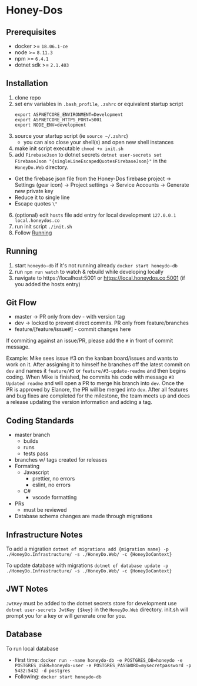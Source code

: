 # Honey-Dos

## Prerequisites

- docker >= `18.06.1-ce`
- node >= `8.11.3`
- npm >= `6.4.1`
- dotnet sdk >= `2.1.403`

## Installation

1. clone repo
2. set env variables in `.bash_profile`, `.zshrc` or equivalent startup script
   ```
   export ASPNETCORE_ENVIRONMENT=Development
   export ASPNETCORE_HTTPS_PORT=5001
   export NODE_ENV=development
   ```
3. source your startup script (ie `source ~/.zshrc`)
   - you can also close your shell(s) and open new shell instances
4. make init script executable `chmod +x init.sh`
5. add `FirebaseJson` to dotnet secrets `dotnet user-secrets set FirebaseJson "{singleLineEscapedQuotesFirebaseJson}"` in the `HoneyDo.Web` directory.
  - Get the firebase json file from the Honey-Dos firebase project -> Settings (gear icon) -> Project settings -> Service Accounts -> Generate new private key
  - Reduce it to single line
  - Escape quotes `\"`
6. (optional) edit `hosts` file add entry for local development `127.0.0.1 local.honeydos.co`
7. run init script `./init.sh`
8. Follow [Running](#Running)

## Running

1. start `honeydo-db` if it's not running already `docker start honeydo-db`
2. run `npm run watch` to watch & rebuild while developing locally
3. navigate to https://localhost:5001 or https://local.honeydos.co:5001 (if you added the hosts entry)

## Git Flow

- master -> PR only from dev - with version tag
- dev -> locked to prevent direct commits. PR only from feature/branches
- feature/[feature/issue#] - commit changes here

If commiting against an issue/PR, please add the `#` in front of commit message.

Example: Mike sees issue #3 on the kanban board/issues and wants to work on it. After assigning it to himself
he branches off the latest commit on `dev` and names it `feature/#3` or `feature/#3-update-readme` and then begins coding.
When Mike is finished, he commits his code with message `#3 Updated readme` and will open a PR to merge his branch into `dev`.
Once the PR is approved by Elanore, the PR will be merged into `dev`. After all features and bug fixes are completed for the milestone, the team meets up and does a release updating the version information and adding a tag.

## Coding Standards

- master branch
  - builds
  - runs
  - tests pass
- branches w/ tags created for releases
- Formating
  - Javascript
    - prettier, no errors
    - eslint, no errors
  - C#
    - vscode formatting
- PRs
  - must be reviewed
- Database schema changes are made through migrations

## Infrastructure Notes

To add a migration `dotnet ef migrations add {migration name} -p ./HoneyDo.Infrastructure/ -s ./HoneyDo.Web/ -c {HoneyDoContext}`

To update database with migrations `dotnet ef database update -p ./HoneyDo.Infrastructure/ -s ./HoneyDo.Web/ -c {HoneyDoContext}`

## JWT Notes

`JwtKey` must be added to the dotnet secrets store for development use `dotnet user-secrets JwtKey {$key}` in the `HoneyDo.Web` directory.
init.sh will prompt you for a key or will generate one for you.

## Database

To run local database

- First time: `docker run --name honeydo-db -e POSTGRES_DB=honeydo -e POSTGRES_USER=honeydo-user -e POSTGRES_PASSWORD=mysecretpassword -p 5432:5432 -d postgres`
- Following: `docker start honeydo-db`
